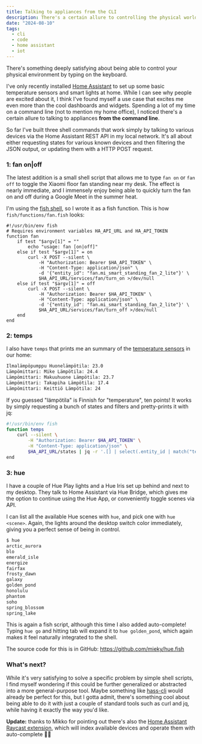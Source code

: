 ```yaml
---
title: Talking to appliances from the CLI
description: There's a certain allure to controlling the physical world on the keyboard
date: "2024-08-10"
tags:
  - cli
  - code
  - home assistant
  - iot
---
```


There's something deeply satisfying about being able to control your physical environment by typing on the keyboard.

I've only recently installed [Home Assistant](https://www.home-assistant.io/) to set up some basic temperature sensors and smart lights at home. While I can see why people are excited about it, I think I've found myself a use case that excites me even more than the cool dashboards and widgets. Spending a lot of my time on a command line (not to mention my home office), I noticed there's a certain allure to talking to appliances **from the command line**.

So far I've built three shell commands that work simply by talking to various devices via the Home Assistant REST API in my local network. It's all about either requesting states for various known devices and then filtering the JSON output, or updating them with a HTTP POST request.

### 1: fan on|off

The latest addition is a small shell script that allows me to type `fan on` or `fan off` to toggle the Xiaomi floor fan standing near my desk. The effect is nearly immediate, and I immensely enjoy being able to quickly turn the fan on and off during a Google Meet in the summer heat.

I'm using the [fish shell](https://fishshell.com/), so I wrote it as a fish function. This is how `fish/functions/fan.fish` looks:

```fish
#!/usr/bin/env fish
# Requires environment variables HA_API_URL and HA_API_TOKEN
function fan
    if test "$argv[1]" = ""
        echo "usage: fan [on|off]"
    else if test "$argv[1]" = on
        curl -X POST --silent \
            -H "Authorization: Bearer $HA_API_TOKEN" \
            -H "Content-Type: application/json" \
            -d '{"entity_id": "fan.mi_smart_standing_fan_2_lite"}' \
            $HA_API_URL/services/fan/turn_on >/dev/null
    else if test "$argv[1]" = off
        curl -X POST --silent \
            -H "Authorization: Bearer $HA_API_TOKEN" \
            -H "Content-Type: application/json" \
            -d '{"entity_id": "fan.mi_smart_standing_fan_2_lite"}' \
            $HA_API_URL/services/fan/turn_off >/dev/null
    end
end
```

### 2: temps

I also have `temps` that prints me an summary of the [temperature sensors](https://sonoff.tech/product/gateway-and-sensors/snzb-02p/) in our home:

```sh
Ilmalämpöpumppu Huonelämpötila: 23.0
Lämpömittari: Mike Lämpötila: 24.4
Lämpömittari: Makuuhuone Lämpötila: 23.7
Lämpömittari: Takapiha Lämpötila: 17.4
Lämpömittari: Keittiö Lämpötila: 24
```

If you guessed "lämpötila" is Finnish for "temperature", ten points! It works by simply requesting a bunch of states and filters and pretty-prints it with jq:

```sh
#!/usr/bin/env fish
function temps
    curl --silent \
        -H "Authorization: Bearer $HA_API_TOKEN" \
        -H "Content-Type: application/json" \
        $HA_API_URL/states | jq -r '.[] | select(.entity_id | match("temperature")) | select(.attributes.unit_of_measurement == "°C") | "\(.attributes.friendly_name): \(.state)"'
end
```

### 3: hue

I have a couple of Hue Play lights and a Hue Iris set up behind and next to my desktop. They talk to Home Assistant via Hue Bridge, which gives me the option to continue using the Hue App, or conveniently toggle scenes via API.

I can list all the available Hue scenes with `hue`,  and pick one with `hue <scene>`. Again, the lights around the desktop switch color immediately, giving you a perfect sense of being in control.

```sh
$ hue
arctic_aurora
blo
emerald_isle
energize
fairfax
frosty_dawn
galaxy
golden_pond
honolulu
phantom
soho
spring_blossom
spring_lake
```

This is again a fish script, although this time I also added auto-complete! Typing `hue go` and hitting tab will expand it to `hue golden_pond`, which again makes it feel naturally integrated to the shell.

The source code for this is in GitHub: <https://github.com/mieky/hue.fish>

### What's next?

While it's very satisfying to solve a specific problem by simple shell scripts, I find myself wondering if this could be further generalized or abstracted into a more general-purpose tool. Maybe something like [hass-cli](https://www.home-assistant.io/blog/2019/02/04/introducing-home-assistant-cli/) would already be perfect for this, but I gotta admit, there's something cool about being able to do it with just a couple of standard tools such as curl and jq, while having it exactly the way you'd like.

**Update:** thanks to Mikko for pointing out there's also the [Home Assistant Raycast extension](https://www.raycast.com/tonka3000/homeassistant), which will index available devices and operate them with auto-complete ✌🏻
